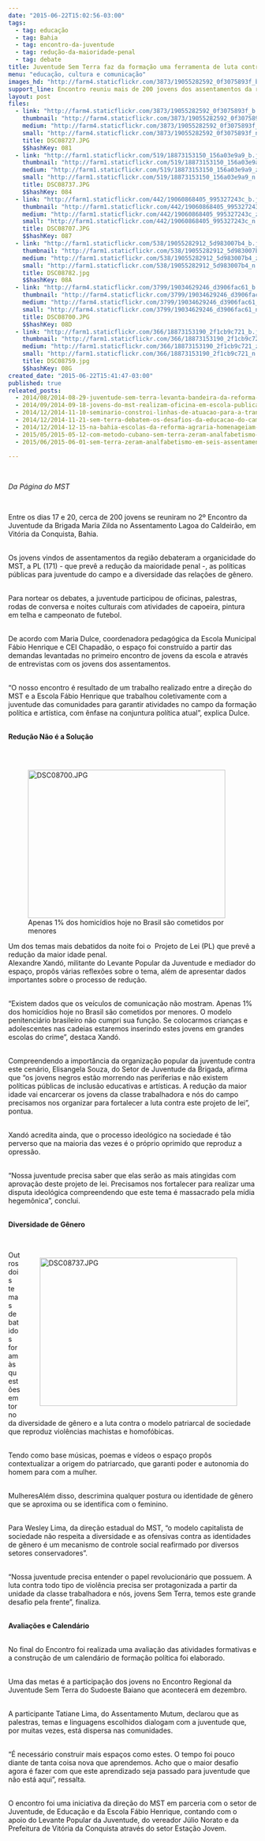 ```yaml
---
date: "2015-06-22T15:02:56-03:00"
tags:
  - tag: educação
  - tag: Bahia
  - tag: encontro-da-juventude
  - tag: redução-da-maioridade-penal
  - tag: debate
title: Juventude Sem Terra faz da formação uma ferramenta de luta contra a ofensiva do capital
menu: "educação, cultura e comunicação"
images_hd: "http://farm4.staticflickr.com/3873/19055282592_0f3075893f_b.jpg"
support_line: Encontro reuniu mais de 200 jovens dos assentamentos da região sudoeste da Bahia.
layout: post
files:
  - link: "http://farm4.staticflickr.com/3873/19055282592_0f3075893f_b.jpg"
    thumbnail: "http://farm4.staticflickr.com/3873/19055282592_0f3075893f_t.jpg"
    medium: "http://farm4.staticflickr.com/3873/19055282592_0f3075893f_z.jpg"
    small: "http://farm4.staticflickr.com/3873/19055282592_0f3075893f_n.jpg"
    title: DSC08727.JPG
    $$hashKey: 081
  - link: "http://farm1.staticflickr.com/519/18873153150_156a03e9a9_b.jpg"
    thumbnail: "http://farm1.staticflickr.com/519/18873153150_156a03e9a9_t.jpg"
    medium: "http://farm1.staticflickr.com/519/18873153150_156a03e9a9_z.jpg"
    small: "http://farm1.staticflickr.com/519/18873153150_156a03e9a9_n.jpg"
    title: DSC08737.JPG
    $$hashKey: 084
  - link: "http://farm1.staticflickr.com/442/19060868405_995327243c_b.jpg"
    thumbnail: "http://farm1.staticflickr.com/442/19060868405_995327243c_t.jpg"
    medium: "http://farm1.staticflickr.com/442/19060868405_995327243c_z.jpg"
    small: "http://farm1.staticflickr.com/442/19060868405_995327243c_n.jpg"
    title: DSC08707.JPG
    $$hashKey: 087
  - link: "http://farm1.staticflickr.com/538/19055282912_5d983007b4_b.jpg"
    thumbnail: "http://farm1.staticflickr.com/538/19055282912_5d983007b4_t.jpg"
    medium: "http://farm1.staticflickr.com/538/19055282912_5d983007b4_z.jpg"
    small: "http://farm1.staticflickr.com/538/19055282912_5d983007b4_n.jpg"
    title: DSC08782.jpg
    $$hashKey: 08A
  - link: "http://farm4.staticflickr.com/3799/19034629246_d3906fac61_b.jpg"
    thumbnail: "http://farm4.staticflickr.com/3799/19034629246_d3906fac61_t.jpg"
    medium: "http://farm4.staticflickr.com/3799/19034629246_d3906fac61_z.jpg"
    small: "http://farm4.staticflickr.com/3799/19034629246_d3906fac61_n.jpg"
    title: DSC08700.JPG
    $$hashKey: 08D
  - link: "http://farm1.staticflickr.com/366/18873153190_2f1cb9c721_b.jpg"
    thumbnail: "http://farm1.staticflickr.com/366/18873153190_2f1cb9c721_t.jpg"
    medium: "http://farm1.staticflickr.com/366/18873153190_2f1cb9c721_z.jpg"
    small: "http://farm1.staticflickr.com/366/18873153190_2f1cb9c721_n.jpg"
    title: DSC08759.jpg
    $$hashKey: 08G
created_date: "2015-06-22T15:41:47-03:00"
published: true
releated_posts:
  - 2014/08/2014-08-29-juventude-sem-terra-levanta-bandeira-da-reforma-agraria-em-escola-publica.md
  - 2014/09/2014-09-18-jovens-do-mst-realizam-oficina-em-escola-publica-e-debatem-a-reforma-agraria.md
  - 2014/12/2014-11-10-seminario-constroi-linhas-de-atuacao-para-a-transicao-agroecologica-na-bahia.md
  - 2014/12/2014-11-21-sem-terra-debatem-os-desafios-da-educacao-do-campo-e-da-agroecologia.md
  - 2014/12/2014-12-15-na-bahia-escolas-da-reforma-agraria-homenageiam-os-30-anos-do-mst.md
  - 2015/05/2015-05-12-com-metodo-cubano-sem-terra-zeram-analfabetismo-em-sete-assentamentos-da-bahia.md
  - 2015/06/2015-06-01-sem-terra-zeram-analfabetismo-em-seis-assentamentos-na-bahia.md

---
```

<p>&nbsp;</p>

<p><em>Da P&aacute;gina do MST</em></p>

<p>&nbsp;</p>

<p>Entre os dias 17 e 20, cerca de 200 jovens se reuniram no 2&ordm; Encontro da Juventude da Brigada Maria Zilda no Assentamento Lagoa do Caldeir&atilde;o, em Vit&oacute;ria da Conquista, Bahia.&nbsp;</p>

<p><br />
Os jovens vindos de assentamentos da regi&atilde;o debateram a organicidade do MST, a PL (171) - que prev&ecirc; a redu&ccedil;&atilde;o da maioridade penal -, as pol&iacute;ticas p&uacute;blicas para juventude do campo e a diversidade das rela&ccedil;&otilde;es de g&ecirc;nero.&nbsp;</p>

<p><br />
Para nortear os debates, a juventude participou de oficinas, palestras, rodas de conversa e noites culturais com atividades de capoeira, pintura em telha e campeonato de futebol.</p>

<p><br />
De acordo com Maria Dulce, coordenadora pedag&oacute;gica da Escola Municipal F&aacute;bio Henrique e CEI Chapad&atilde;o, o espa&ccedil;o foi constru&iacute;do a partir das demandas levantadas no primeiro encontro de jovens da escola e atrav&eacute;s de entrevistas com os jovens dos assentamentos.&nbsp;</p>

<p><br />
&ldquo;O nosso encontro &eacute; resultado de um trabalho realizado entre a dire&ccedil;&atilde;o do MST e a Escola F&aacute;bio Henrique que trabalhou coletivamente com a juventude das comunidades para garantir atividades no campo da forma&ccedil;&atilde;o pol&iacute;tica e art&iacute;stica, com &ecirc;nfase na conjuntura pol&iacute;tica atual&rdquo;, explica Dulce.</p>

<p><br />
<strong>Redu&ccedil;&atilde;o N&atilde;o &eacute; a Solu&ccedil;&atilde;o</strong></p>

<p>&nbsp;</p>

<figure class="image" style="float:left"><img alt="DSC08700.JPG" height="300" src="http://farm4.staticflickr.com/3799/19034629246_d3906fac61_b.jpg" width="400" />
<figcaption>Apenas 1% dos homic&iacute;dios hoje no Brasil s&atilde;o cometidos por menores</figcaption>
</figure>

<p>Um dos temas mais debatidos da noite foi o &nbsp;Projeto de Lei (PL) que prev&ecirc; a redu&ccedil;&atilde;o da maior idade penal.&nbsp;<br />
Alexandre Xand&oacute;, militante do Levante Popular da Juventude e mediador do espa&ccedil;o, prop&ocirc;s v&aacute;rias reflex&otilde;es sobre o tema, al&eacute;m de apresentar dados importantes sobre o processo de redu&ccedil;&atilde;o.</p>

<p><br />
&ldquo;Existem dados que os ve&iacute;culos de comunica&ccedil;&atilde;o n&atilde;o mostram. Apenas 1% dos homic&iacute;dios hoje no Brasil s&atilde;o cometidos por menores. O modelo penitenci&aacute;rio brasileiro n&atilde;o cumpri sua fun&ccedil;&atilde;o. Se colocarmos crian&ccedil;as e adolescentes nas cadeias estaremos inserindo estes jovens em grandes escolas do crime&rdquo;, destaca Xand&oacute;.&nbsp;</p>

<p><br />
Compreendendo a import&acirc;ncia da organiza&ccedil;&atilde;o popular da juventude contra este cen&aacute;rio, Elisangela Souza, do Setor de Juventude da Brigada, afirma que &ldquo;os jovens negros est&atilde;o morrendo nas periferias e n&atilde;o existem pol&iacute;ticas p&uacute;blicas de inclus&atilde;o educativas e art&iacute;sticas. A redu&ccedil;&atilde;o da maior idade vai encarcerar os jovens da classe trabalhadora e n&oacute;s do campo precisamos nos organizar para fortalecer a luta contra este projeto de lei&rdquo;, pontua.</p>

<p><br />
Xand&oacute; acredita ainda, que o processo ideol&oacute;gico na sociedade &eacute; t&atilde;o perverso que na maioria das vezes &eacute; o pr&oacute;prio oprimido que reproduz a opress&atilde;o.</p>

<p><br />
&ldquo;Nossa juventude precisa saber que elas ser&atilde;o as mais atingidas com aprova&ccedil;&atilde;o deste projeto de lei. Precisamos nos fortalecer para realizar uma disputa ideol&oacute;gica compreendendo que este tema &eacute; massacrado pela m&iacute;dia hegem&ocirc;nica&rdquo;, conclui.</p>

<p><br />
<strong>Diversidade de G&ecirc;nero</strong></p>

<p>&nbsp;</p>

<figure class="image" style="float:right"><img alt="DSC08737.JPG" height="300" src="http://farm1.staticflickr.com/519/18873153150_156a03e9a9_b.jpg" width="400" />
<figcaption></figcaption>
</figure>

<p>Outros dois temas debatidos foram &agrave;s quest&otilde;es em torno da diversidade de g&ecirc;nero e a luta contra o modelo patriarcal de sociedade que reproduz viol&ecirc;ncias machistas e homof&oacute;bicas.</p>

<p><br />
Tendo como base m&uacute;sicas, poemas e v&iacute;deos o espa&ccedil;o prop&ocirc;s contextualizar a origem do patriarcado, que garanti poder e autonomia do homem para com a mulher. &nbsp;</p>

<p><br />
MulheresAl&eacute;m disso, descrimina qualquer postura ou identidade de g&ecirc;nero que se aproxima ou se identifica com o feminino.&nbsp;</p>

<p><br />
Para Wesley Lima, da dire&ccedil;&atilde;o estadual do MST, &ldquo;o modelo capitalista de sociedade n&atilde;o respeita a diversidade e as ofensivas contra as identidades de g&ecirc;nero &eacute; um mecanismo de controle social reafirmado por diversos setores conservadores&rdquo;.&nbsp;</p>

<p><br />
&ldquo;Nossa juventude precisa entender o papel revolucion&aacute;rio que possuem. A luta contra todo tipo de viol&ecirc;ncia precisa ser protagonizada a partir da unidade da classe trabalhadora e n&oacute;s, jovens Sem Terra, temos este grande desafio pela frente&rdquo;, finaliza.&nbsp;</p>

<p><br />
<strong>Avalia&ccedil;&otilde;es e Calend&aacute;rio&nbsp;</strong></p>

<p><br />
No final do Encontro foi realizada uma avalia&ccedil;&atilde;o das atividades formativas e a constru&ccedil;&atilde;o de um calend&aacute;rio de forma&ccedil;&atilde;o pol&iacute;tica foi elaborado.</p>

<p><br />
Uma das metas &eacute; a participa&ccedil;&atilde;o dos jovens no Encontro Regional da Juventude Sem Terra do Sudoeste Baiano que acontecer&aacute; em dezembro.&nbsp;</p>

<p><br />
A participante Tatiane Lima, do Assentamento Mutum, declarou que as palestras, temas e linguagens escolhidos dialogam com a juventude que, por muitas vezes, est&aacute; dispersa nas comunidades.</p>

<p><br />
&ldquo;&Eacute; necess&aacute;rio construir mais espa&ccedil;os como estes. O tempo foi pouco diante de tanta coisa nova que aprendemos. Acho que o maior desafio agora &eacute; fazer com que este aprendizado seja passado para juventude que n&atilde;o est&aacute; aqui&rdquo;, ressalta.</p>

<p><br />
O encontro foi uma iniciativa da dire&ccedil;&atilde;o do MST em parceria com o setor de Juventude, de Educa&ccedil;&atilde;o e da Escola F&aacute;bio Henrique, contando com o apoio do Levante Popular da Juventude, do vereador J&uacute;lio Norato e da Prefeitura de Vit&oacute;ria da Conquista atrav&eacute;s do setor Esta&ccedil;&atilde;o Jovem.</p>
